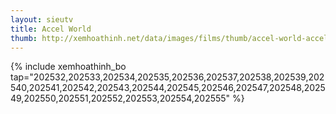 ```yaml
---
layout: sieutv
title: Accel World
thumb: http://xemhoathinh.net/data/images/films/thumb/accel-world-accel-world-2012.jpg
---
```

{% include xemhoathinh_bo tap="202532,202533,202534,202535,202536,202537,202538,202539,202540,202541,202542,202543,202544,202545,202546,202547,202548,202549,202550,202551,202552,202553,202554,202555" %} 
